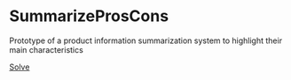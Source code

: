 # SummarizeProsCons
Prototype of a product information summarization system to highlight their main characteristics


[Solve](https://docs.google.com/document/d/1SHFsdR5PRlyCTB5IS-0R31xDuMUnm5a4Uuc7hqUooOI/edit?usp=sharing)

